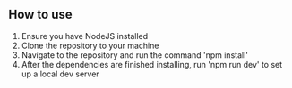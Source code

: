 ## How to use
1. Ensure you have NodeJS installed
2. Clone the repository to your machine
3. Navigate to the repository and run the command 'npm install'
4. After the dependencies are finished installing, run 'npm run dev' to set up a local dev server

